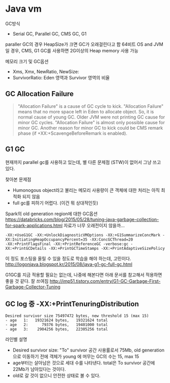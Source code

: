 # Java vm

GC방식
- Serial GC, Parallel GC, CMS GC, G1

paraller GC의 경우 HeapSize가 크면 GC가 오래걸린다고 함
64비트 OS and JVM일 경우, CMS, G1 GC를 사용하면 2G이상의 Heap memory 사용 가능

메모리 크기 및 GC옵션
- Xms, Xmx, NewRatio, NewSize:
- SurvivorRatio: Eden 영역과 Survivor 영역의 비율

## GC Allocation Failure

> "Allocation Failure" is a cause of GC cycle to kick.
> "Allocation Failure" means that no more space left in Eden to allocate object. So, it is normal cause of young GC.
> Older JVM were not printing GC cause for minor GC cycles.
> "Allocation Failure" is almost only possible cause for minor GC. Another reason for minor GC to kick could be CMS remark phase (if +XX:+ScavengeBeforeRemark is enabled).

## G1 GC

현재까지 parallel gc를 사용하고 있는데, 별 다른 문제점 (STW)이 없어서 그냥 쓰고 있다.

찾아본 문제점

- Humonogous object라고 불리는 메모리 사용량이 큰 객체에 대한 처리는 아직 최적화 되지 않음
- full gc를 피하기 어렵다. (이건 뭐 상대적인듯)

Spark의  old generation region에 대한 GC옵션 <https://databricks.com/blog/2015/05/28/tuning-java-garbage-collection-for-spark-applications.html> 자료가 너무 오래전이지 않을까...

```
-XX:+UseG1GC -XX:+UnlockDiagnosticVMOptions -XX:+G1SummarizeConcMark -XX:InitiatingHeapOccupancyPercent=35 -XX:ConcGCThread=20
-XX:+PrintFlagsFinal -XX:+PrintReferenceGC -verbose:gc -XX:+PrintGCDetails -XX:+PrintGCTimeStamps -XX:+PrintAdaptiveSizePolicy
```

이 정도 포스팅을 올릴 수 있을 정도로 학습을 해야 하는데, 고민이다. <http://logonjava.blogspot.kr/2015/08/java-g1-gc-full-gc.html>

G1GC를 지금 적용할 필요는 없는데, 나중에 해본다면 아래 문서를 참고해서 적용하면 좋을 것 같다. 잘 쓰여짐
<http://imp51.tistory.com/entry/G1-GC-Garbage-First-Garbage-Collector-Tuning>

## GC log 중 -XX:+PrintTenuringDistribution

```
Desired survivor size 75497472 bytes, new threshold 15 (max 15)
- age   1:   19321624 bytes,   19321624 total
- age   2:      79376 bytes,   19401000 total
- age   3:    2904256 bytes,   22305256 total
```

라인별 설명

- Desired survivor size: "To" survivor 공간 사용률로서 75Mb, old generation으로 이동하기 전에 객체가 young 에 머무는 GC의 수는 15, max 15
- age부터는 살아남은 것으로 세대 수를 나타낸다. total은 To survivor 공간에 22Mb가 남아있다는 것이다.
- old로 갈 것이 없으니 안전한 상태로 볼 수 있다.